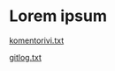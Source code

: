 # **Lorem ipsum**

[komentorivi.txt](https://github.com/Karttune/otm-harjoitustyo/blob/master/laskarit/viikko1/komentorivi.txt)

[gitlog.txt](https://github.com/Karttune/otm-harjoitustyo/blob/master/laskarit/viikko1/gitlog.txt)

